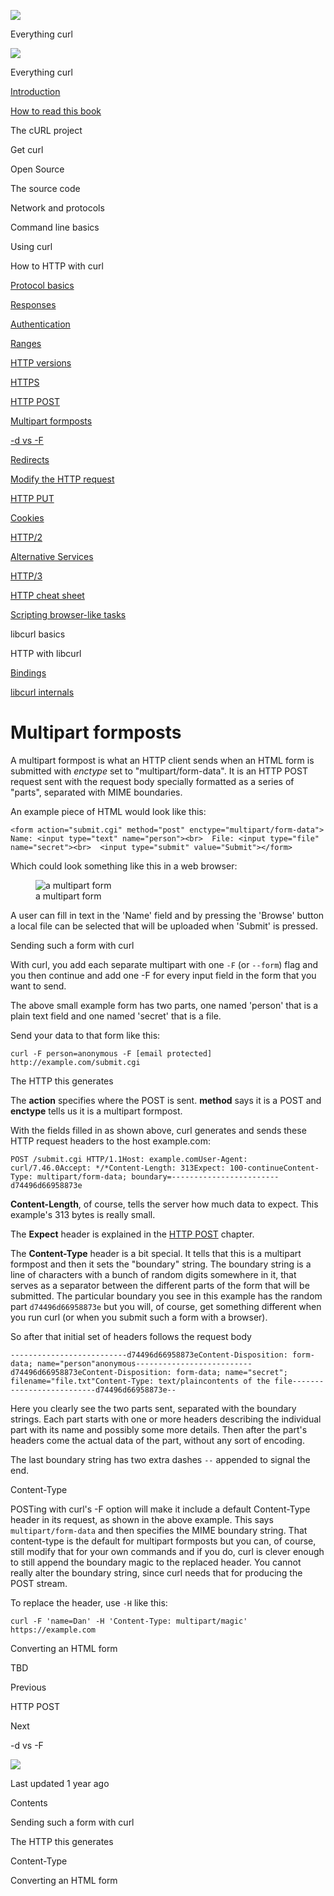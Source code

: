 <a href="../index.html" class="link-a079aa82--primary-53a25e66--logoLink-10d08504"></a>

<img src="https://gblobscdn.gitbook.com/orgs%2F-LxuH0qSm4xO9nWfEBlB%2Favatar.png?alt=media" class="image-67b14f24--avatar-1c1d03ec" />

<span class="text-4505230f--UIH400-4e41e82a--textContentFamily-49a318e1--spaceNameText-677c2969">Everything curl</span>

<a href="../index.html" class="link-a079aa82--primary-53a25e66--logoLink-10d08504"></a>

<img src="https://gblobscdn.gitbook.com/orgs%2F-LxuH0qSm4xO9nWfEBlB%2Favatar.png?alt=media" class="image-67b14f24--avatar-1c1d03ec" />

<span class="text-4505230f--UIH400-4e41e82a--textContentFamily-49a318e1--spaceNameText-677c2969">Everything curl</span>

<a href="../index.html" class="navButton-94f2579c--navButtonClickable-161b88ca"><span class="text-4505230f--UIH300-2063425d--textContentFamily-49a318e1--navButtonLabel-14a4968f">Introduction</span></a>

<a href="../how-to-read.html" class="navButton-94f2579c--navButtonClickable-161b88ca"><span class="text-4505230f--UIH300-2063425d--textContentFamily-49a318e1--navButtonLabel-14a4968f">How to read this book</span></a>

<span class="text-4505230f--UIH300-2063425d--textContentFamily-49a318e1--navButtonLabel-14a4968f">The cURL project</span>

<span class="text-4505230f--UIH300-2063425d--textContentFamily-49a318e1--navButtonLabel-14a4968f">Get curl</span>

<span class="text-4505230f--UIH300-2063425d--textContentFamily-49a318e1--navButtonLabel-14a4968f">Open Source</span>

<span class="text-4505230f--UIH300-2063425d--textContentFamily-49a318e1--navButtonLabel-14a4968f">The source code</span>

<span class="text-4505230f--UIH300-2063425d--textContentFamily-49a318e1--navButtonLabel-14a4968f">Network and protocols</span>

<span class="text-4505230f--UIH300-2063425d--textContentFamily-49a318e1--navButtonLabel-14a4968f">Command line basics</span>

<span class="text-4505230f--UIH300-2063425d--textContentFamily-49a318e1--navButtonLabel-14a4968f">Using curl</span>

<span class="text-4505230f--UIH300-2063425d--textContentFamily-49a318e1--navButtonLabel-14a4968f">How to HTTP with curl</span>

<a href="basics.html" class="navButton-94f2579c--pageItemWithChildrenNested-2c5d8183--navButtonClickable-161b88ca"><span class="text-4505230f--UIH300-2063425d--textContentFamily-49a318e1--navButtonLabel-14a4968f">Protocol basics</span></a>

<a href="response.html" class="navButton-94f2579c--pageItemWithChildrenNested-2c5d8183--navButtonClickable-161b88ca"><span class="text-4505230f--UIH300-2063425d--textContentFamily-49a318e1--navButtonLabel-14a4968f">Responses</span></a>

<a href="auth.html" class="navButton-94f2579c--pageItemWithChildrenNested-2c5d8183--navButtonClickable-161b88ca"><span class="text-4505230f--UIH300-2063425d--textContentFamily-49a318e1--navButtonLabel-14a4968f">Authentication</span></a>

<a href="ranges.html" class="navButton-94f2579c--pageItemWithChildrenNested-2c5d8183--navButtonClickable-161b88ca"><span class="text-4505230f--UIH300-2063425d--textContentFamily-49a318e1--navButtonLabel-14a4968f">Ranges</span></a>

<a href="versions.html" class="navButton-94f2579c--pageItemWithChildrenNested-2c5d8183--navButtonClickable-161b88ca"><span class="text-4505230f--UIH300-2063425d--textContentFamily-49a318e1--navButtonLabel-14a4968f">HTTP versions</span></a>

<a href="https.html" class="navButton-94f2579c--pageItemWithChildrenNested-2c5d8183--navButtonClickable-161b88ca"><span class="text-4505230f--UIH300-2063425d--textContentFamily-49a318e1--navButtonLabel-14a4968f">HTTPS</span></a>

<a href="post.html" class="navButton-94f2579c--pageItemWithChildrenNested-2c5d8183--navButtonClickable-161b88ca"><span class="text-4505230f--UIH300-2063425d--textContentFamily-49a318e1--navButtonLabel-14a4968f">HTTP POST</span></a>

<a href="multipart.html" class="navButton-94f2579c--pageItemWithChildrenNested-2c5d8183--navButtonClickable-161b88ca--navButtonOpened-6a88552e"><span class="text-4505230f--UIH300-2063425d--textContentFamily-49a318e1--navButtonLabel-14a4968f">Multipart formposts</span></a>

<a href="postvspost.html" class="navButton-94f2579c--pageItemWithChildrenNested-2c5d8183--navButtonClickable-161b88ca"><span class="text-4505230f--UIH300-2063425d--textContentFamily-49a318e1--navButtonLabel-14a4968f">-d vs -F</span></a>

<a href="redirects.html" class="navButton-94f2579c--pageItemWithChildrenNested-2c5d8183--navButtonClickable-161b88ca"><span class="text-4505230f--UIH300-2063425d--textContentFamily-49a318e1--navButtonLabel-14a4968f">Redirects</span></a>

<a href="requests.html" class="navButton-94f2579c--pageItemWithChildrenNested-2c5d8183--navButtonClickable-161b88ca"><span class="text-4505230f--UIH300-2063425d--textContentFamily-49a318e1--navButtonLabel-14a4968f">Modify the HTTP request</span></a>

<a href="put.html" class="navButton-94f2579c--pageItemWithChildrenNested-2c5d8183--navButtonClickable-161b88ca"><span class="text-4505230f--UIH300-2063425d--textContentFamily-49a318e1--navButtonLabel-14a4968f">HTTP PUT</span></a>

<a href="cookies.html" class="navButton-94f2579c--pageItemWithChildrenNested-2c5d8183--navButtonClickable-161b88ca"><span class="text-4505230f--UIH300-2063425d--textContentFamily-49a318e1--navButtonLabel-14a4968f">Cookies</span></a>

<a href="http2.html" class="navButton-94f2579c--pageItemWithChildrenNested-2c5d8183--navButtonClickable-161b88ca"><span class="text-4505230f--UIH300-2063425d--textContentFamily-49a318e1--navButtonLabel-14a4968f">HTTP/2</span></a>

<a href="altsvc.html" class="navButton-94f2579c--pageItemWithChildrenNested-2c5d8183--navButtonClickable-161b88ca"><span class="text-4505230f--UIH300-2063425d--textContentFamily-49a318e1--navButtonLabel-14a4968f">Alternative Services</span></a>

<a href="http3.html" class="navButton-94f2579c--pageItemWithChildrenNested-2c5d8183--navButtonClickable-161b88ca"><span class="text-4505230f--UIH300-2063425d--textContentFamily-49a318e1--navButtonLabel-14a4968f">HTTP/3</span></a>

<a href="cheatsheet.html" class="navButton-94f2579c--pageItemWithChildrenNested-2c5d8183--navButtonClickable-161b88ca"><span class="text-4505230f--UIH300-2063425d--textContentFamily-49a318e1--navButtonLabel-14a4968f">HTTP cheat sheet</span></a>

<a href="browserlike.html" class="navButton-94f2579c--pageItemWithChildrenNested-2c5d8183--navButtonClickable-161b88ca"><span class="text-4505230f--UIH300-2063425d--textContentFamily-49a318e1--navButtonLabel-14a4968f">Scripting browser-like tasks</span></a>

<span class="text-4505230f--UIH300-2063425d--textContentFamily-49a318e1--navButtonLabel-14a4968f">libcurl basics</span>

<span class="text-4505230f--UIH300-2063425d--textContentFamily-49a318e1--navButtonLabel-14a4968f">HTTP with libcurl</span>

<a href="../bindings.html" class="navButton-94f2579c--navButtonClickable-161b88ca"><span class="text-4505230f--UIH300-2063425d--textContentFamily-49a318e1--navButtonLabel-14a4968f">Bindings</span></a>

<a href="../internals.html" class="navButton-94f2579c--navButtonClickable-161b88ca"><span class="text-4505230f--UIH300-2063425d--textContentFamily-49a318e1--navButtonLabel-14a4968f">libcurl internals</span></a>

<a href="../bookindex.html" class="navButton-94f2579c--navButtonClickable-161b88ca"><span class="text-4505230f--UIH300-2063425d--textContentFamily-49a318e1--navButtonLabel-14a4968f"></span></a>

<a href="https://www.gitbook.com/?utm_source=content&amp;utm_medium=trademark&amp;utm_campaign=curl-1" class="reset-3c756112--trademark-a8da4b94"></a>

<span class="text-4505230f--TextH200-a3425406--textUIFamily-5ebd8e40"></span>

# <span class="text-4505230f--DisplayH900-bfb998fa--textContentFamily-49a318e1">Multipart formposts</span>

<span class="text-4505230f--UIH300-2063425d--textUIFamily-5ebd8e40--text-8ee2c8b2"></span>

<span class="text-4505230f--UIH300-2063425d--textUIFamily-5ebd8e40--text-8ee2c8b2"></span>

<span class="text-4505230f--TextH400-3033861f--textContentFamily-49a318e1"><span data-key="abc0a71e0f494ad29470f3efc69ea248"><span data-offset-key="abc0a71e0f494ad29470f3efc69ea248:0">A multipart formpost is what an HTTP client sends when an HTML form is submitted with </span><span data-offset-key="abc0a71e0f494ad29470f3efc69ea248:1">_enctype_</span><span data-offset-key="abc0a71e0f494ad29470f3efc69ea248:2"> set to "multipart/form-data". It is an HTTP POST request sent with the request body specially formatted as a series of "parts", separated with MIME boundaries.</span></span></span>

<span class="text-4505230f--TextH400-3033861f--textContentFamily-49a318e1"><span data-key="fbaf589eeeca4f7e9dbf2bb4391dd950"><span data-offset-key="fbaf589eeeca4f7e9dbf2bb4391dd950:0">An example piece of HTML would look like this:</span></span></span>

    <form action="submit.cgi" method="post" enctype="multipart/form-data">  Name: <input type="text" name="person"><br>  File: <input type="file" name="secret"><br>  <input type="submit" value="Submit"></form>

<span class="text-4505230f--TextH400-3033861f--textContentFamily-49a318e1"><span data-key="5acd196be9ea4cb1800a4aca840707df"><span data-offset-key="5acd196be9ea4cb1800a4aca840707df:0">Which could look something like this in a web browser:</span></span></span>

<figure><img src="https://gblobscdn.gitbook.com/assets%2F-LvW30LMWx5oHe1_SY3L%2F-LvW31Saq-3M0AP13zyD%2F-LvW3IwOpUOwUHyfH0Yg%2Fmultipart-form.png?alt=media" alt="a multipart form" class="image-52799b3c" /><figcaption><span class="text-4505230f--TextH400-3033861f--textContentFamily-49a318e1" style="max-width:100%">a multipart form</span></figcaption></figure>

<span class="text-4505230f--TextH400-3033861f--textContentFamily-49a318e1"><span data-key="96c9ed3f89de481083f86d01583eaafc"><span data-offset-key="96c9ed3f89de481083f86d01583eaafc:0">A user can fill in text in the 'Name' field and by pressing the 'Browse' button a local file can be selected that will be uploaded when 'Submit' is pressed.</span></span></span>

<span class="text-4505230f--HeadingH700-04e1a2a3--textContentFamily-49a318e1"><span data-key="ad27165c59aa4f0a96ee1e20afcce3ad"><span data-offset-key="ad27165c59aa4f0a96ee1e20afcce3ad:0">Sending such a form with curl</span></span></span>

<span class="text-4505230f--TextH400-3033861f--textContentFamily-49a318e1"><span data-key="5cd477cc1e864ee6af17cbd92274b9c6"><span data-offset-key="5cd477cc1e864ee6af17cbd92274b9c6:0">With curl, you add each separate multipart with one </span><span data-offset-key="5cd477cc1e864ee6af17cbd92274b9c6:1">`-F`</span><span data-offset-key="5cd477cc1e864ee6af17cbd92274b9c6:2"> (or </span><span data-offset-key="5cd477cc1e864ee6af17cbd92274b9c6:3">`--form`</span><span data-offset-key="5cd477cc1e864ee6af17cbd92274b9c6:4">) flag and you then continue and add one -F for every input field in the form that you want to send.</span></span></span>

<span class="text-4505230f--TextH400-3033861f--textContentFamily-49a318e1"><span data-key="96845bc6593c4347ab3f815e4acf9095"><span data-offset-key="96845bc6593c4347ab3f815e4acf9095:0">The above small example form has two parts, one named 'person' that is a plain text field and one named 'secret' that is a file.</span></span></span>

<span class="text-4505230f--TextH400-3033861f--textContentFamily-49a318e1"><span data-key="150a540d0da64f9c851583747b713e9d"><span data-offset-key="150a540d0da64f9c851583747b713e9d:0">Send your data to that form like this:</span></span></span>

    curl -F person=anonymous -F [email protected] http://example.com/submit.cgi

<span class="text-4505230f--HeadingH700-04e1a2a3--textContentFamily-49a318e1"><span data-key="c5a6d4cd18524c7cae97a466d5528954"><span data-offset-key="c5a6d4cd18524c7cae97a466d5528954:0">The HTTP this generates</span></span></span>

<span class="text-4505230f--TextH400-3033861f--textContentFamily-49a318e1"><span data-key="1daad7a97e6e4f4faac96b967e50555c"><span data-offset-key="1daad7a97e6e4f4faac96b967e50555c:0">The </span><span data-offset-key="1daad7a97e6e4f4faac96b967e50555c:1">**action**</span><span data-offset-key="1daad7a97e6e4f4faac96b967e50555c:2"> specifies where the POST is sent. </span><span data-offset-key="1daad7a97e6e4f4faac96b967e50555c:3">**method**</span><span data-offset-key="1daad7a97e6e4f4faac96b967e50555c:4"> says it is a POST and </span><span data-offset-key="1daad7a97e6e4f4faac96b967e50555c:5">**enctype**</span><span data-offset-key="1daad7a97e6e4f4faac96b967e50555c:6"> tells us it is a multipart formpost.</span></span></span>

<span class="text-4505230f--TextH400-3033861f--textContentFamily-49a318e1"><span data-key="b85f3f47c9c242ed922fdd44880d4b44"><span data-offset-key="b85f3f47c9c242ed922fdd44880d4b44:0">With the fields filled in as shown above, curl generates and sends these HTTP request headers to the host example.com:</span></span></span>

    POST /submit.cgi HTTP/1.1Host: example.comUser-Agent: curl/7.46.0Accept: */*Content-Length: 313Expect: 100-continueContent-Type: multipart/form-data; boundary=------------------------d74496d66958873e

<span class="text-4505230f--TextH400-3033861f--textContentFamily-49a318e1"><span data-key="3f9fa23dd6a34759ade93c19fe756a7b"><span data-offset-key="3f9fa23dd6a34759ade93c19fe756a7b:0">**Content-Length**</span><span data-offset-key="3f9fa23dd6a34759ade93c19fe756a7b:1">, of course, tells the server how much data to expect. This example's 313 bytes is really small.</span></span></span>

<span class="text-4505230f--TextH400-3033861f--textContentFamily-49a318e1"><span data-key="0fcdba5596424635a0a8d5dd9e7cd287"><span data-offset-key="0fcdba5596424635a0a8d5dd9e7cd287:0">The </span><span data-offset-key="0fcdba5596424635a0a8d5dd9e7cd287:1">**Expect**</span><span data-offset-key="0fcdba5596424635a0a8d5dd9e7cd287:2"> header is explained in the </span></span><a href="post.html" class="link-a079aa82--primary-53a25e66--link-faf6c434"><span data-key="80cfd2c8120c40409fe7d48456d53106"><span data-offset-key="80cfd2c8120c40409fe7d48456d53106:0">HTTP POST</span></span></a><span data-key="cc7401ed246b402e82980b192dd233b8"><span data-offset-key="cc7401ed246b402e82980b192dd233b8:0"> chapter.</span></span></span>

<span class="text-4505230f--TextH400-3033861f--textContentFamily-49a318e1"><span data-key="22b4139fbd5344ec97095b14f244bfee"><span data-offset-key="22b4139fbd5344ec97095b14f244bfee:0">The </span><span data-offset-key="22b4139fbd5344ec97095b14f244bfee:1">**Content-Type**</span><span data-offset-key="22b4139fbd5344ec97095b14f244bfee:2"> header is a bit special. It tells that this is a multipart formpost and then it sets the "boundary" string. The boundary string is a line of characters with a bunch of random digits somewhere in it, that serves as a separator between the different parts of the form that will be submitted. The particular boundary you see in this example has the random part </span><span data-offset-key="22b4139fbd5344ec97095b14f244bfee:3">`d74496d66958873e`</span><span data-offset-key="22b4139fbd5344ec97095b14f244bfee:4"> but you will, of course, get something different when you run curl (or when you submit such a form with a browser).</span></span></span>

<span class="text-4505230f--TextH400-3033861f--textContentFamily-49a318e1"><span data-key="3dadd41e1480428b934c0403a0a30332"><span data-offset-key="3dadd41e1480428b934c0403a0a30332:0">So after that initial set of headers follows the request body</span></span></span>

    --------------------------d74496d66958873eContent-Disposition: form-data; name="person"​anonymous--------------------------d74496d66958873eContent-Disposition: form-data; name="secret"; filename="file.txt"Content-Type: text/plain​contents of the file--------------------------d74496d66958873e--

<span class="text-4505230f--TextH400-3033861f--textContentFamily-49a318e1"><span data-key="cd1b9247a1b54bcd8619ed10316f0870"><span data-offset-key="cd1b9247a1b54bcd8619ed10316f0870:0">Here you clearly see the two parts sent, separated with the boundary strings. Each part starts with one or more headers describing the individual part with its name and possibly some more details. Then after the part's headers come the actual data of the part, without any sort of encoding.</span></span></span>

<span class="text-4505230f--TextH400-3033861f--textContentFamily-49a318e1"><span data-key="d92f83af1948455b8de12480e42eb280"><span data-offset-key="d92f83af1948455b8de12480e42eb280:0">The last boundary string has two extra dashes </span><span data-offset-key="d92f83af1948455b8de12480e42eb280:1">`--`</span><span data-offset-key="d92f83af1948455b8de12480e42eb280:2"> appended to signal the end.</span></span></span>

<span class="text-4505230f--HeadingH700-04e1a2a3--textContentFamily-49a318e1"><span data-key="f01764c0505e48d081b4a13c89408846"><span data-offset-key="f01764c0505e48d081b4a13c89408846:0">Content-Type</span></span></span>

<span class="text-4505230f--TextH400-3033861f--textContentFamily-49a318e1"><span data-key="de78f44e15b740ffa6486016888b39d7"><span data-offset-key="de78f44e15b740ffa6486016888b39d7:0">POSTing with curl's -F option will make it include a default Content-Type header in its request, as shown in the above example. This says </span><span data-offset-key="de78f44e15b740ffa6486016888b39d7:1">`multipart/form-data`</span><span data-offset-key="de78f44e15b740ffa6486016888b39d7:2"> and then specifies the MIME boundary string. That content-type is the default for multipart formposts but you can, of course, still modify that for your own commands and if you do, curl is clever enough to still append the boundary magic to the replaced header. You cannot really alter the boundary string, since curl needs that for producing the POST stream.</span></span></span>

<span class="text-4505230f--TextH400-3033861f--textContentFamily-49a318e1"><span data-key="aa3e0714ad94491b9e2d59cc23d2cdcf"><span data-offset-key="aa3e0714ad94491b9e2d59cc23d2cdcf:0">To replace the header, use </span><span data-offset-key="aa3e0714ad94491b9e2d59cc23d2cdcf:1">`-H`</span><span data-offset-key="aa3e0714ad94491b9e2d59cc23d2cdcf:2"> like this:</span></span></span>

    curl -F 'name=Dan' -H 'Content-Type: multipart/magic' https://example.com

<span class="text-4505230f--HeadingH700-04e1a2a3--textContentFamily-49a318e1"><span data-key="ad51efd4cff446a3bf6b4c86e73152b2"><span data-offset-key="ad51efd4cff446a3bf6b4c86e73152b2:0">Converting an HTML form</span></span></span>

<span class="text-4505230f--TextH400-3033861f--textContentFamily-49a318e1"><span data-key="4fc22213274a4c9b99bf133a4193e703"><span data-offset-key="4fc22213274a4c9b99bf133a4193e703:0">TBD</span></span></span>

<a href="post.html" class="reset-3c756112--card-6570f064--whiteCard-fff091a4--cardPrevious-56a5e674"></a>

<span class="text-4505230f--TextH200-a3425406--textContentFamily-49a318e1">Previous</span>

<span class="text-4505230f--UIH400-4e41e82a--textContentFamily-49a318e1">HTTP POST</span>

<a href="postvspost.html" class="reset-3c756112--card-6570f064--whiteCard-fff091a4--cardNext-19241c42"></a>

<span class="text-4505230f--TextH200-a3425406--textContentFamily-49a318e1">Next</span>

<span class="text-4505230f--UIH400-4e41e82a--textContentFamily-49a318e1">-d vs -F</span>

<img src="https://avatars.githubusercontent.com/u/66654881?v=4" class="image-67b14f24--avatar-1c1d03ec" />

<span class="text-4505230f--TextH200-a3425406--textContentFamily-49a318e1">Last updated 1 year ago</span>

<span class="text-4505230f--UIH300-2063425d--textUIFamily-5ebd8e40"></span>

<span class="text-4505230f--InfoH100-1e92e1d1--textContentFamily-49a318e1">Contents</span>

<a href="multipart.html#sending-such-a-form-with-curl" class="reset-3c756112--menuItem-aa02f6ec--menuItemLight-757d5235--menuItemInline-173bdf97--pageTocItem-f4427024"></a>

<span class="text-4505230f--UIH300-2063425d--textContentFamily-49a318e1"><span class="text-4505230f--UIH200-50ead35f--textContentFamily-49a318e1">Sending such a form with curl</span></span>

<a href="multipart.html#the-http-this-generates" class="reset-3c756112--menuItem-aa02f6ec--menuItemLight-757d5235--menuItemInline-173bdf97--pageTocItem-f4427024"></a>

<span class="text-4505230f--UIH300-2063425d--textContentFamily-49a318e1"><span class="text-4505230f--UIH200-50ead35f--textContentFamily-49a318e1">The HTTP this generates</span></span>

<a href="multipart.html#content-type" class="reset-3c756112--menuItem-aa02f6ec--menuItemLight-757d5235--menuItemInline-173bdf97--pageTocItem-f4427024"></a>

<span class="text-4505230f--UIH300-2063425d--textContentFamily-49a318e1"><span class="text-4505230f--UIH200-50ead35f--textContentFamily-49a318e1">Content-Type</span></span>

<a href="multipart.html#converting-an-html-form" class="reset-3c756112--menuItem-aa02f6ec--menuItemLight-757d5235--menuItemInline-173bdf97--pageTocItem-f4427024"></a>

<span class="text-4505230f--UIH300-2063425d--textContentFamily-49a318e1"><span class="text-4505230f--UIH200-50ead35f--textContentFamily-49a318e1">Converting an HTML form</span></span>
